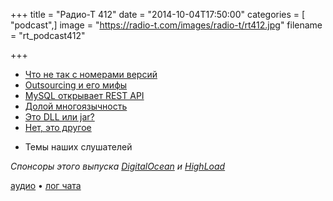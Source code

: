 +++
title = "Радио-Т 412"
date = "2014-10-04T17:50:00"
categories = [ "podcast",]
image = "https://radio-t.com/images/radio-t/rt412.jpg"
filename = "rt_podcast412"

+++

* [Что не так с номерами версий](http://developer.telerik.com/featured/lies-damn-lies-version-numbers/)
* [Outsourcing и его мифы](http://prsm.tc/vXJ2gd)
* [MySQL открывает REST API](http://www.infoq.com/news/2014/09/MySQL-REST)
* [Долой многоязычность](http://nr.news-republic.com/Web/ArticleWeb.aspx?regionid=1&articleid=29115691&m=d)
* [Это DLL или jar?](http://blog.cleancoder.com/uncle-bob/2014/09/19/MicroServicesAndJars.html)
* [Нет, это другое](http://prsm.tc/l9pD5D)
- Темы наших слушателей

_Спонсоры этого выпуска [DigitalOcean](https://www.digitalocean.com) и [HighLoad](http://highload.ru/radio-t/)_

[аудио](http://cdn.radio-t.com/rt_podcast412.mp3) • [лог чата](http://chat.radio-t.com/logs/radio-t-412.html)
<audio src="http://cdn.radio-t.com/rt_podcast412.mp3" preload="none"></audio>
